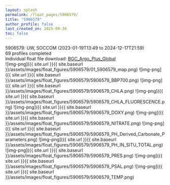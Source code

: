 ```yaml
---
layout: splash
permalink: /float_pages/5906579/
title: "5906579"
author_profile: false
last_created_on: 2025-09-30
toc: false
---
```

 
5906579: UW, SOCCOM (2023-01-19T13:49 to 2024-12-17T21:59)\
69 profiles completed\
Individual float file download: [BGC_Argo_Plus_Global](https://ftp.soest.hawaii.edu/bgc_argo_plus/Individual_Floats/outliers_removed/5906579_Sprof_processed.nc)\
![img-png]({{ site.url }}{{ site.baseurl }}/assets/images/float_figures/5906579/01_5906579_map.png)
![img-png]({{ site.url }}{{ site.baseurl }}/assets/images/float_figures/5906579/5906579_BBP700.png)
![img-png]({{ site.url }}{{ site.baseurl }}/assets/images/float_figures/5906579/5906579_CHLA.png)
![img-png]({{ site.url }}{{ site.baseurl }}/assets/images/float_figures/5906579/5906579_CHLA_FLUORESCENCE.png)
![img-png]({{ site.url }}{{ site.baseurl }}/assets/images/float_figures/5906579/5906579_DOXY.png)
![img-png]({{ site.url }}{{ site.baseurl }}/assets/images/float_figures/5906579/5906579_NITRATE.png)
![img-png]({{ site.url }}{{ site.baseurl }}/assets/images/float_figures/5906579/5906579_PH_Derived_Carbonate_Parameters.png)
![img-png]({{ site.url }}{{ site.baseurl }}/assets/images/float_figures/5906579/5906579_PH_IN_SITU_TOTAL.png)
![img-png]({{ site.url }}{{ site.baseurl }}/assets/images/float_figures/5906579/5906579_PRES.png)
![img-png]({{ site.url }}{{ site.baseurl }}/assets/images/float_figures/5906579/5906579_PSAL.png)
![img-png]({{ site.url }}{{ site.baseurl }}/assets/images/float_figures/5906579/5906579_TEMP.png)
